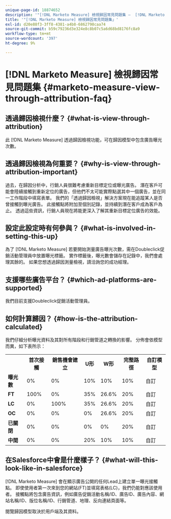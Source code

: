 ```yaml
---
unique-page-id: 18874652
description: '"[!DNL Marketo Measure] 檢視歸因常見問題集 —  [!DNL Marketo Measure]  — 產品檔案」'
title: '"[!DNL Marketo Measure] 檢視歸因常見問題集」'
exl-id: d20e88f3-3ff8-4381-a4b8-6862798caa74
source-git-commit: b59c79236d3e324e8c8b07c5a6d68bd8176fc8a9
workflow-type: tm+mt
source-wordcount: '397'
ht-degree: 9%

---
```


# [!DNL Marketo Measure] 檢視歸因常見問題集 {#marketo-measure-view-through-attribution-faq}

## 透過歸因檢視什麼？ {#what-is-view-through-attribution}

此 [!DNL Marketo Measure] 透過歸因檢視功能，可在歸因模型中包含廣告曝光次數。

## 透過歸因檢視為何重要？ {#why-is-view-through-attribution-important}

過去，在歸因分析中，行銷人員很難考慮重新目標定位或曝光廣告。 潛在客戶可能會陸續接觸到重新定位的廣告，但他們不太可能實際點選其中一個廣告，並在同一工作階段中填寫表單。 我們的「透過歸因檢視」解決方案現在能追蹤某人是否曾接觸到曝光廣告。 此接觸點將附加至個別記錄，並持續到潛在客戶成為客戶為止。 透過這些資訊，行銷人員現在將能更深入了解其重新目標定位廣告的效能。

## 設定此設定時有何參與？ {#what-is-involved-in-setting-this-up}

為了 [!DNL Marketo Measure] 若要開始測量廣告曝光次數，需在Doubleclick促銷活動管理員中放置曝光標籤。 實作標籤後，曝光數會儲存在記錄中，我們會處理其餘的。 如果您想透過歸因測量檢視，請洽詢您的成功經理。

## 支援哪些廣告平台？ {#which-ad-platforms-are-supported}

我們目前支援Doubleclick促銷活動管理員。

## 如何計算歸因？ {#how-is-the-attribution-calculated}

我們仔細分析曝光資料及其對所有階段和行銷管道之轉換的影響。 分佈會依模型而異，如下表所示：

<table> 
 <colgroup> 
  <col> 
  <col> 
  <col> 
  <col> 
  <col> 
  <col> 
  <col> 
 </colgroup> 
 <tbody> 
  <tr> 
   <th><br></th> 
   <th>首次接觸</th> 
   <th>銷售機會建立</th> 
   <th>U形</th> 
   <th>W形</th> 
   <th>完整路徑</th> 
   <th>自訂模型</th> 
  </tr> 
  <tr> 
   <td><strong>曝光數</strong></td> 
   <td>0%</td> 
   <td>0%</td> 
   <td>10%</td> 
   <td>10%</td> 
   <td>10%</td> 
   <td>自訂</td> 
  </tr> 
  <tr> 
   <td><strong>FT</strong></td> 
   <td>100%</td> 
   <td>0%</td> 
   <td>35%</td> 
   <td>26.6%</td> 
   <td>20%</td> 
   <td>自訂</td> 
  </tr> 
  <tr> 
   <td><strong>LC</strong></td> 
   <td>0%</td> 
   <td>100%</td> 
   <td>35%</td> 
   <td>26.6%</td> 
   <td>20%</td> 
   <td>自訂</td> 
  </tr> 
  <tr> 
   <td><strong>OC</strong></td> 
   <td>0%</td> 
   <td>0%</td> 
   <td>0%</td> 
   <td>26.6%</td> 
   <td>20%</td> 
   <td>自訂</td> 
  </tr> 
  <tr> 
   <td><strong>已關閉</strong></td> 
   <td>0%</td> 
   <td>0%</td> 
   <td>0%</td> 
   <td>0%</td> 
   <td>20%</td> 
   <td>自訂</td> 
  </tr> 
  <tr> 
   <td><strong>中間</strong></td> 
   <td>0%</td> 
   <td>0%</td> 
   <td>20%</td> 
   <td>10%</td> 
   <td>10%</td> 
   <td>自訂</td> 
  </tr> 
 </tbody> 
</table>

## 在Salesforce中會是什麼樣子？ {#what-will-this-look-like-in-salesforce}

[!DNL Marketo Measure] 會在顯示廣告公開的任何Lead上建立單一曝光接觸點。 即使使用者第一次來到您的網站(FT)並填寫表格(LC)，我們仍能對應該使用者。 接觸點將包含廣告資訊，例如廣告促銷活動名稱/ID、廣告ID、廣告內容、網站名稱/ID、版位名稱/ID、行銷管道、地理、反向連結頁面等。

閱覽歸因模型取決於用戶端及其資料。
